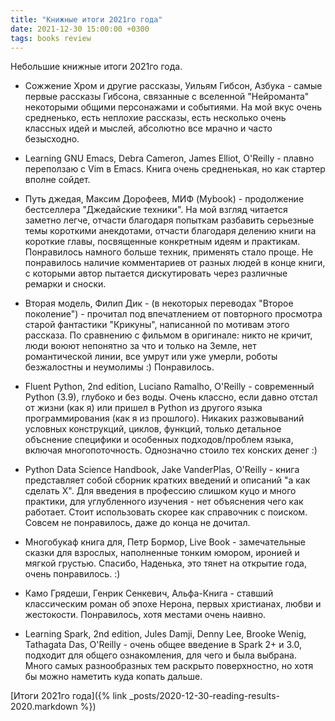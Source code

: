 ```yaml
---
title: "Книжные итоги 2021го года"
date: 2021-12-30 15:00:00 +0300
tags: books review
---
```

Небольшие книжные итоги 2021го года.
<!--more-->

* Сожжение Хром и другие рассказы, Уильям Гибсон, Азбука - самые первые рассказы Гибсона, связанные с вселенной "Нейроманта" некоторыми общими персонажами и событиями. На мой вкус очень средненько, есть неплохие рассказы, есть несколько очень классных идей и мыслей, абсолютно все мрачно и часто безысходно.

* Learning GNU Emacs, Debra Cameron, James Elliot, O'Reilly - плавно переползаю с Vim в Emacs. Книга очень средненькая, но как стартер вполне сойдет.

* Путь джедая, Максим Дорофеев, МИФ (Mybook) - продолжение бестселлера "Джедайские техники". На мой взгляд читается заметно легче, отчасти благодаря попыткам разбавить серьезные темы короткими анекдотами, отчасти благодаря делению книги на короткие главы, посвященные конкретным идеям и практикам. Понравилось намного больше техник, применять стало проще. Не понравилось наличие комментариев от разных людей в конце книги, с которыми автор пытается дискутировать через различные ремарки и сноски.

* Вторая модель, Филип Дик - (в некоторых переводах "Второе поколение") - прочитал под впечатлением от повторного просмотра старой фантастики "Крикуны", написанной по мотивам этого рассказа. По сравнению с фильмом в оригинале: никто не кричит, люди воюют непонятно за что и только на Земле, нет романтической линии, все умрут или уже умерли, роботы безжалостны и неумолимы :) Понравилось.

* Fluent Python, 2nd edition, Luciano Ramalho, O'Reilly - современный Python (3.9), глубоко и без воды. Очень классно, если давно отстал от жизни (как я) или пришел в Python из другого языка программирования (как я из прошлого). Никаких разжовываний условных конструкций, циклов, функций, только детальное объснение специфики и особенных подходов/проблем языка, включая многопоточность. Однозначно стоило тех конских денег :)

* Python Data Science Handbook, Jake VanderPlas, O'Reilly - книга представляет собой сборник кратких введений и описаний "а как сделать Х". Для введения в профессию слишком куцо и много практики, для углубленного изучения - нет объяснения чего как работает. Стоит использовать скорее как справочник с поиском. Совсем не понравилось, даже до конца не дочитал.

* Многобукаф книга для, Петр Бормор, Live Book - замечательные сказки для взрослых, наполненные тонким юмором, иронией и мягкой грустью. Спасибо, Наденька, это тянет на открытие года, очень понравилось. :)

* Камо Грядеши, Генрик Сенкевич, Альфа-Книга - ставший классическим роман об эпохе Нерона, первых христианах, любви и жестокости. Понравилось, хотя местами очень наивно.

* Learning Spark, 2nd edition, Jules Damji, Denny Lee, Brooke Wenig, Tathagata Das, O'Reilly - очень общее введение в Spark 2+ и 3.0, подходит для общего ознакомления, для чего и была выбрана. Много самых разнообразных тем раскрыто поверхностно, но хотя бы можно наметить куда копать дальше. 

[Итоги 2021го года]({% link _posts/2020-12-30-reading-results-2020.markdown %})
